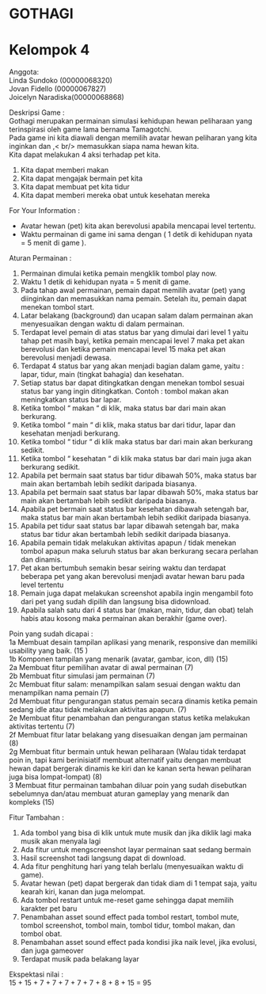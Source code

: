 # GOTHAGI
# Kelompok 4 
Anggota: <br />
Linda Sundoko (00000068320) <br />
Jovan Fidello (00000067827) <br />
Joicelyn Naradiska(00000068868) <br />

Deskripsi Game : <br />
Gothagi merupakan permainan simulasi kehidupan hewan peliharaan yang terinspirasi oleh game lama bernama Tamagotchi. <br />
Pada game ini kita diawali dengan memilih avatar hewan peliharan yang kita inginkan dan ,< br/> 
memasukkan siapa nama hewan kita. <br />Kita dapat melakukan 4 aksi terhadap pet kita. <br />
1. Kita dapat memberi makan <br />
2. Kita dapat mengajak bermain pet kita <br />
3. Kita dapat membuat pet kita tidur <br />
4. Kita dapat memberi mereka obat untuk kesehatan mereka <br />

For Your Information : <br />
- Avatar hewan (pet) kita akan berevolusi apabila mencapai level tertentu. <br />
- Waktu permainan di game ini sama dengan ( 1 detik di kehidupan nyata = 5 menit di game ). <br />

Aturan Permainan : <br />
1. Permainan dimulai ketika pemain mengklik tombol play now. <br />
2. Waktu 1 detik di kehidupan nyata = 5 menit di game. <br />
3. Pada tahap awal permainan, pemain dapat  memilih avatar (pet) yang diinginkan dan memasukkan nama pemain. Setelah itu, pemain dapat menekan tombol start. <br />
4. Latar belakang (background) dan ucapan salam dalam permainan akan menyesuaikan dengan waktu di dalam permainan. <br />
5. Terdapat level pemain di atas status bar yang dimulai dari level 1 yaitu tahap pet masih bayi, ketika pemain mencapai level 7 maka pet akan berevolusi dan ketika pemain mencapai level 15 maka pet akan berevolusi menjadi dewasa.<br />
6. Terdapat 4 status bar yang akan menjadi bagian dalam game, yaitu : lapar, tidur, main (tingkat bahagia) dan kesehatan. <br />
7. Setiap status bar dapat ditingkatkan dengan menekan tombol sesuai status bar yang ingin ditingkatkan. Contoh  : tombol makan akan meningkatkan status bar lapar. <br />
8. Ketika tombol “ makan “ di klik,  maka status bar dari main akan berkurang. <br />
9. Ketika tombol “ main “ di klik, maka status bar dari tidur, lapar dan kesehatan menjadi berkurang. <br />
10. Ketika tombol “ tidur “ di klik maka status bar dari main akan berkurang sedikit. <br />
11. Ketika tombol “ kesehatan “ di klik maka status bar dari main juga akan berkurang sedikit. <br />
12. Apabila pet bermain saat status bar tidur dibawah 50%, maka status bar main akan bertambah lebih sedikit daripada biasanya. <br />
13. Apabila pet bermain saat status bar lapar dibawah 50%, maka status bar main akan bertambah lebih sedikit daripada biasanya.<br />
14. Apabila pet bermain saat status bar kesehatan dibawah setengah bar, maka status bar main akan bertambah lebih sedikit daripada biasanya.<br />
15. Apabila pet tidur saat status bar lapar dibawah setengah bar, maka status bar tidur akan bertambah lebih sedikit daripada biasanya.<br />
16. Apabila pemain tidak melakukan aktivitas apapun / tidak menekan tombol apapun maka seluruh status bar akan berkurang secara perlahan dan dinamis. <br />
17. Pet akan bertumbuh semakin besar seiring waktu dan terdapat beberapa pet yang akan berevolusi menjadi avatar hewan baru pada level tertentu <br />
18. Pemain juga dapat melakukan screenshot apabila ingin mengambil foto dari pet yang sudah dipilih dan langsung bisa didownload.<br />
29. Apabila salah satu dari 4 status bar (makan,  main, tidur, dan obat) telah habis atau kosong maka permainan akan berakhir (game over). <br />

Poin yang sudah dicapai : <br />
1a Membuat desain tampilan aplikasi yang menarik, responsive dan  memiliki usability yang baik. (15 )<br />
1b Komponen tampilan yang menarik (avatar, gambar, icon, dll) (15)<br />
2a Membuat fitur pemilihan avatar di awal permainan (7)<br />
2b Membuat fitur simulasi jam permainan (7)<br />
2c Membuat fitur salam: menampilkan salam sesuai dengan waktu dan menampilkan nama pemain (7)<br />
2d Membuat fitur pengurangan status pemain secara dinamis ketika pemain sedang idle atau tidak melakukan aktivitas apapun. (7)<br />
2e Membuat fitur penambahan dan pengurangan status ketika melakukan aktivitas tertentu (7)<br />
2f Membuat fitur latar belakang yang disesuaikan dengan jam permainan (8)<br />
2g Membuat fitur bermain untuk hewan peliharaan (Walau tidak terdapat poin in, tapi kami berinisiatif membuat alternatif yaitu dengan membuat hewan dapat bergerak dinamis ke kiri dan ke kanan serta hewan peliharan juga bisa lompat-lompat) (8)<br />
3 Membuat fitur permainan tambahan diluar poin yang sudah disebutkan sebelumnya dan/atau membuat aturan gameplay yang menarik dan kompleks (15)<br />

Fitur Tambahan : <br />
1. Ada tombol yang bisa di klik untuk mute musik dan jika diklik lagi maka musik akan menyala lagi<br />
2. Ada fitur untuk mengscreenshot layar permainan saat sedang bermain <br />
3. Hasil screenshot tadi langsung dapat di download.<br />
4. Ada fitur penghitung hari yang telah berlalu (menyesuaikan waktu di game).<br />
5. Avatar hewan (pet) dapat bergerak dan tidak diam di 1 tempat saja, yaitu kearah kiri, kanan dan juga melompat. <br />
6. Ada tombol restart untuk me-reset game sehingga dapat memilih karakter pet baru <br />
7. Penambahan asset sound effect pada tombol restart, tombol mute, tombol screenshot, tombol main, tombol tidur, tombol makan, dan tombol obat.<br />
8. Penambahan asset sound effect pada kondisi jika naik level, jika evolusi, dan juga gameover <br />
9. Terdapat musik pada belakang layar

Ekspektasi nilai : <br />
15 + 15 + 7 + 7 + 7 + 7 + 7 + 8 + 8 + 15 = 95<br />
